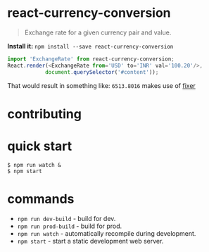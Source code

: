 # react-currency-conversion
> Exchange rate for a given currency pair and value.

__Install it:__ `npm install --save react-currency-conversion`

``` js
import 'ExchangeRate' from react-currency-conversion;
React.render(<ExchangeRate from='USD' to='INR' val='100.20'/>,
            document.querySelector('#content'));
```

That would result in something like: `6513.8016` makes use of [fixer](http://fixer.io/)

# contributing

# quick start

```
$ npm run watch &
$ npm start
```

# commands

* `npm run dev-build` - build for dev.
* `npm run prod-build` - build for prod.
* `npm run watch` - automatically recompile during development.
* `npm start` - start a static development web server.
